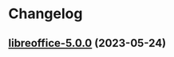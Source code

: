 # Changelog



## [libreoffice-5.0.0](https://github.com/truecharts/charts/compare/libreoffice-4.0.12...libreoffice-5.0.0) (2023-05-24)

